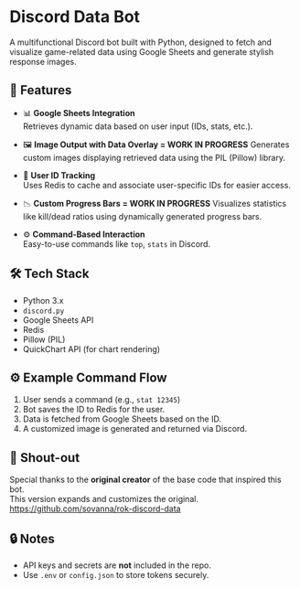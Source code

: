# Discord Data Bot

A multifunctional Discord bot built with Python, designed to fetch and visualize game-related data using Google Sheets and generate stylish response images.

## 🚀 Features

- 📊 **Google Sheets Integration**  
  Retrieves dynamic data based on user input (IDs, stats, etc.).

- 🖼️ **Image Output with Data Overlay = WORK IN PROGRESS**
  Generates custom images displaying retrieved data using the PIL (Pillow) library.

- 🧠 **User ID Tracking**  
  Uses Redis to cache and associate user-specific IDs for easier access.

- 📉 **Custom Progress Bars = WORK IN PROGRESS**
  Visualizes statistics like kill/dead ratios using dynamically generated progress bars.

- ⚙️ **Command-Based Interaction**  
  Easy-to-use commands like `top`, `stats` in Discord.

## 🛠️ Tech Stack

- Python 3.x  
- `discord.py`  
- Google Sheets API  
- Redis  
- Pillow (PIL)  
- QuickChart API (for chart rendering)

## ⚙️ Example Command Flow

1. User sends a command (e.g., `stat 12345`)
2. Bot saves the ID to Redis for the user.
3. Data is fetched from Google Sheets based on the ID.
4. A customized image is generated and returned via Discord.

## 🙏 Shout-out

Special thanks to the **original creator** of the base code that inspired this bot.  
This version expands and customizes the original.
https://github.com/sovanna/rok-discord-data

## 🔒 Notes

- API keys and secrets are **not** included in the repo.
- Use `.env` or `config.json` to store tokens securely.

